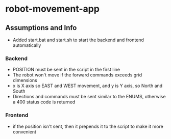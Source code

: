 # robot-movement-app

## Assumptions and Info

* Added start.bat and start.sh to start the backend and frontend automatically

### Backend

* POSITION must be sent in the script in the first line
* The robot won't move if the forward commands exceeds grid dimensions
* x is X axis so EAST and WEST movement, and y is Y axis, so North and South
* Directions and commands must be sent similar to the ENUMS, otherwise a 400 status code is returned

### Frontend

* if the position isn't sent, then it prepends it to the script to make it more convenient
